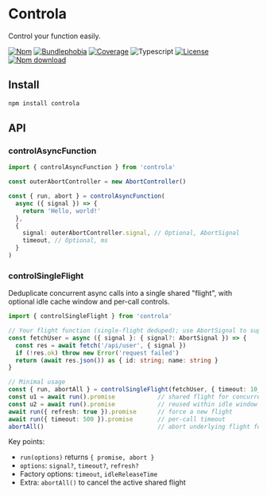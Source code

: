 # Controla

Control your function easily.

[![Npm](https://badgen.net/npm/v/controla)](https://www.npmjs.com/package/controla)
[![Bundlephobia](https://badgen.net/bundlephobia/minzip/controla)](https://bundlephobia.com/result?p=controla)
[![Coverage](https://img.shields.io/codecov/c/github/lbb00/controla.svg)](https://codecov.io/gh/lbb00/controla)
![Typescript](https://img.shields.io/badge/TS-Typescript-blue)
[![License](https://img.shields.io/github/license/lbb00/controla.svg)](https://github.com/lbb00/controla/blob/master/LICENSE)
[![Npm download](https://img.shields.io/npm/dw/controla.svg)](https://www.npmjs.com/package/controla)

## Install

```bash
npm install controla
```

## API

### controlAsyncFunction

```ts
import { controlAsyncFunction } from 'controla'

const outerAbortController = new AbortController()

const { run, abort } = controlAsyncFunction(
  async ({ signal }) => {
    return 'Hello, world!'
  },
  {
    signal: outerAbortController.signal, // Optional, AbortSignal
    timeout, // Optional, ms
  }
)
```

### controlSingleFlight

Deduplicate concurrent async calls into a single shared "flight", with optional idle cache window and per-call controls.

```ts
import { controlSingleFlight } from 'controla'

// Your flight function (single-flight deduped); use AbortSignal to support cancellation
const fetchUser = async ({ signal }: { signal?: AbortSignal }) => {
  const res = await fetch('/api/user', { signal })
  if (!res.ok) throw new Error('request failed')
  return (await res.json()) as { id: string; name: string }
}

// Minimal usage
const { run, abortAll } = controlSingleFlight(fetchUser, { timeout: 10_000, idleReleaseTime: 1000 })
const u1 = await run().promise            // shared flight for concurrent callers
const u2 = await run().promise            // reused within idle window
await run({ refresh: true }).promise      // force a new flight
await run({ timeout: 500 }).promise       // per-call timeout
abortAll()                                // abort underlying flight for everyone
```

Key points:

- `run(options)` returns `{ promise, abort }`
- `options`: `signal?`, `timeout?`, `refresh?`
- Factory options: `timeout`, `idleReleaseTime`
- Extra: `abortAll()` to cancel the active shared flight
